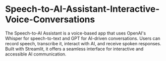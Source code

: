 # Speech-to-AI-Assistant-Interactive-Voice-Conversations
The Speech-to-AI Assistant is a voice-based app that uses OpenAI's Whisper for speech-to-text and GPT for AI-driven conversations. Users can record speech, transcribe it, interact with AI, and receive spoken responses. Built with Streamlit, it offers a seamless interface for interactive and accessible AI communication.
